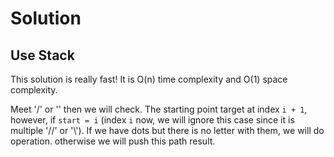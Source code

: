 # Solution
## Use Stack
This solution is really fast! It is O(n) time complexity and O(1) space complexity.

Meet '/' or '\' then we will check. The starting point target at index `i + 1`, however, if `start = i` (index `i` now, we will ignore this case since it is multiple '//' or '\\').
If we have dots but there is no letter with them, we will do operation. otherwise we will push this path result.
